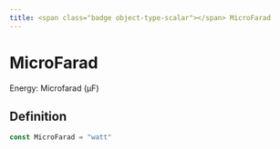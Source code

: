 ```yaml
---
title: <span class="badge object-type-scalar"></span> MicroFarad
---
```

# <span class="badge object-type-scalar"></span> MicroFarad

Energy: Microfarad (µF)

## Definition

```go
const MicroFarad = "watt"
```
